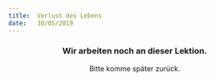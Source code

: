 ```yaml
---
title:  Verlust des Lebens
date:   30/05/2019
---
```


### <center>Wir arbeiten noch an dieser Lektion.</center>
<center>Bitte komme später zurück.</center>
